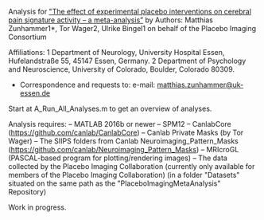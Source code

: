 Analysis for
["The effect of experimental placebo interventions on cerebral pain signature activity – a meta-analysis”](https://osf.io/n9mb3/)
by Authors: Matthias Zunhammer1*, Tor Wager2, Ulrike Bingel1
on behalf of the Placebo Imaging Consortium

Affiliations:
1 Department of Neurology, University Hospital Essen, Hufelandstraße 55, 45147 Essen, Germany.
2 Department of Psychology and Neuroscience, University of Colorado, Boulder, Colorado 80309.

* Correspondence and requests to:
e-mail: matthias.zunhammer@uk-essen.de


Start at A_Run_All_Analyses.m to get an overview of analyses.

Analysis requires:
– MATLAB 2016b or newer
– SPM12
– CanlabCore (https://github.com/canlab/CanlabCore)
– Canlab Private Masks (by Tor Wager)
– The SIIPS folders from Canlab Neuroimaging_Pattern_Masks (https://github.com/canlab/Neuroimaging_Pattern_Masks)
– MRIcroGL (PASCAL-based program for plotting/rendering images) 
– The data collected by the Placebo Imaging Collaboration (currently only available for members of the Placebo Imaging Collaboration)
(in a folder "Datasets" situated on the same path as the "PlaceboImagingMetaAnalysis" Repository)

Work in progress.

